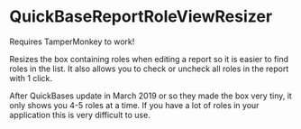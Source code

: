 # QuickBaseReportRoleViewResizer

Requires TamperMonkey to work!

Resizes the box containing roles when editing a report so it is easier to find roles in the list. It also allows you to check or uncheck all roles in the report with 1 click.

After QuickBases update in March 2019 or so they made the box very tiny, it only shows you 4-5 roles at a time. If you have a lot of roles in your application this is very difficult to use.

